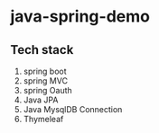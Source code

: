 ﻿# java-spring-demo

## Tech stack

1) spring boot
2) spring MVC
3) spring Oauth
4) Java JPA
5) Java MysqlDB Connection
6) Thymeleaf
